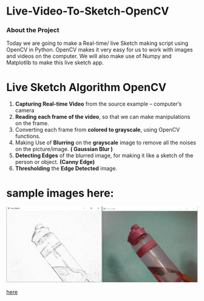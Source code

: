 # Live-Video-To-Sketch-OpenCV

### About the Project
Today we are going to make a Real-time/ live Sketch making script using OpenCV in Python. 
OpenCV makes it very easy for us to work with 
images and videos on the computer. We will also make use of Numpy and Matplotlib to make this live sketch app.

# Live Sketch Algorithm OpenCV
1. **Capturing Real-time Video** from the source example – computer’s camera
2. **Reading each frame of the video**, so that we can make manipulations on the frame.
3. Converting each frame from **colored to grayscale**, using OpenCV functions.
4. Making Use of **Blurring** on the **grayscale** image to remove all the noises on the picture/image. **( Gaussian Blur )**
5. **Detecting Edges** of the blurred image, for making it like a sketch of the person or object. **(Canny Edge)**
6. **Thresholding** the **Edge Detected** image.

# sample images here:
![](https://github.com/AbdulJabbar64/Live-Video-To-Sketch-OpenCV/blob/main/images/sk.PNG)

[here](https://abduljabbar64-dog-breed-prediction-by-streamlit-main-app-93eta5.streamlitapp.com)
